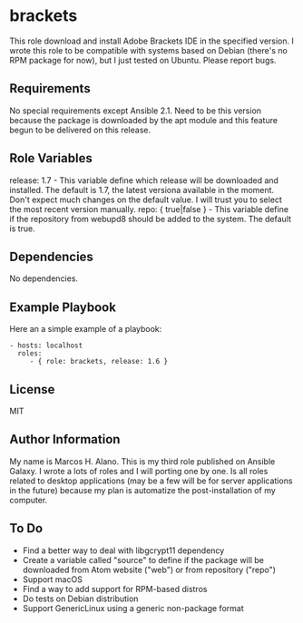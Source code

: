 brackets
========

This role download and install Adobe Brackets IDE in the specified version. I wrote this role to be compatible with systems based on Debian (there's no  RPM package for now), but I just tested on Ubuntu. Please report bugs.

Requirements
------------

No special requirements except Ansible 2.1. Need to be this version because the package is downloaded by the apt module and this feature begun to be delivered on this release.

Role Variables
--------------

release: 1.7 - This variable define which release will be downloaded and installed. The default is 1.7, the latest versiona available in the moment. Don't expect much changes on the default value. I will trust you to select the most recent version manually.
repo: { true|false } - This variable define if the repository from webupd8 should be added to the system. The default is true.

Dependencies
------------

No dependencies.

Example Playbook
----------------

Here an a simple example of a playbook:

    - hosts: localhost
      roles:
         - { role: brackets, release: 1.6 }

License
-------

MIT

Author Information
------------------

My name is Marcos H. Alano. This is my third role published on Ansible Galaxy. I wrote a lots of roles and I will porting one by one. Is all roles related to desktop applications (may be a few will be for server applications in the future) because my plan is automatize the post-installation of my computer.

To Do
-----

* Find a better way to deal with libgcrypt11 dependency
* Create a variable called "source" to define if the package will be downloaded from Atom website ("web") or from repository ("repo")
* Support macOS
* Find a way to add support for RPM-based distros
* Do tests on Debian distribution
* Support GenericLinux using a generic non-package format
